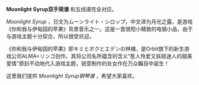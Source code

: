 

**Moonlight Syrup双手简谱** 和五线谱完全对应。

_Moonlight Syrup_
，日文为ムーンライト・シロップ，中文译为月光之露，是游戏《你和我与伊甸园的苹果》背景音乐之一。这是一首很短小精致的电钢小品，由于与游戏主题十分契合，所以很受欢迎。

《你和我与伊甸园的苹果》即キミとボクとエデンの林檎，是Orbit旗下的新生游戏公司ALMA=リンゴ创作。其将公司名所蕴含的含义“惹人怜爱又妖娆迷人的甜美爱情”原封不动地代入游戏主题，锐意制作的处女作在万众瞩目中诞生！

这里我们提供 _Moonlight Syrup钢琴谱_ ，希望大家喜欢。

